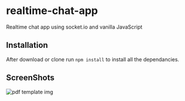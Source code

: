 # realtime-chat-app
Realtime chat app using socket.io and vanilla JavaScript


## Installation 
After download or clone run `npm install` to install all the dependancies.

## ScreenShots

![pdf template img](https://drive.google.com/file/d/1gnefub35p5bmgshZEHL3Bz6FFvcrHL2_/view?usp=sharing)




